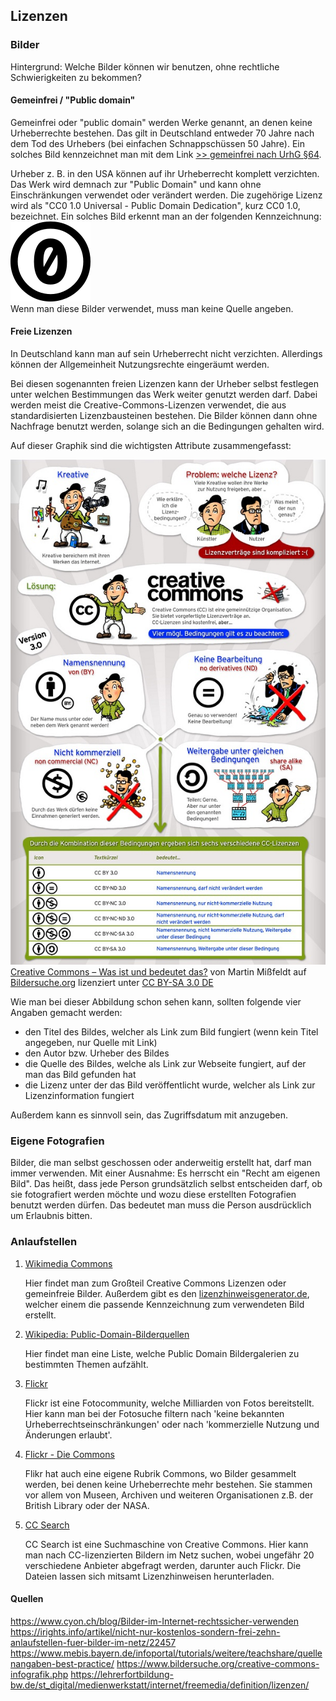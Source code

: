 ## Lizenzen

### Bilder

Hintergrund: Welche Bilder können wir benutzen, ohne rechtliche Schwierigkeiten zu bekommen?

#### Gemeinfrei / "Public domain"

Gemeinfrei oder "public domain" werden Werke genannt, an denen keine Urheberrechte bestehen. Das gilt in Deutschland entweder 70 Jahre nach dem Tod des Urhebers (bei einfachen Schnappschüssen 50 Jahre). Ein solches Bild kennzeichnet man mit dem Link <a href="https://www.gesetze-im-internet.de/urhg/__64.html">>> gemeinfrei nach UrhG §64</a>. 

Urheber z. B. in den USA können auf ihr Urheberrecht komplett verzichten. Das Werk wird demnach zur "Public Domain" und kann ohne Einschränkungen verwendet oder verändert werden. Die zugehörige Lizenz wird als "CC0 1.0 Universal - Public Domain Dedication", kurz CC0 1.0, bezeichnet.
Ein solches Bild erkennt man an der folgenden Kennzeichnung:  
![](Cc-zero.svg)  
Wenn man diese Bilder verwendet, muss man keine Quelle angeben.

#### Freie Lizenzen

In Deutschland kann man auf sein Urheberrecht nicht verzichten. Allerdings können der Allgemeinheit Nutzungsrechte eingeräumt werden.

Bei diesen sogenannten freien Lizenzen kann der Urheber selbst festlegen unter welchen Bestimmungen das Werk weiter genutzt werden darf. Dabei werden meist die Creative-Commons-Lizenzen verwendet, die aus standardisierten Lizenzbausteinen bestehen. Die Bilder können dann ohne Nachfrage benutzt werden, solange sich an die Bedingungen gehalten wird.

Auf dieser Graphik sind die wichtigsten Attribute zusammengefasst:

![](creative-commons-infografik.jpg)  
<a href=https://www.bildersuche.org/creative-commons-infografik.php>Creative Commons – Was ist und bedeutet das?</a> von Martin Mißfeldt auf <a href=https://www.bildersuche.org>Bildersuche.org</a> lizenziert unter <a href="https://creativecommons.org/licenses/by-sa/3.0/de/">CC BY-SA 3.0 DE</a>

Wie man bei dieser Abbildung schon sehen kann, sollten folgende vier Angaben gemacht werden:

* den Titel des Bildes, welcher als Link zum Bild fungiert (wenn kein Titel angegeben, nur Quelle mit Link)
* den Autor bzw. Urheber des Bildes
* die Quelle des Bildes, welche als Link zur Webseite fungiert, auf der man das Bild gefunden hat
* die Lizenz unter der das Bild veröffentlicht wurde, welcher als Link zur Lizenzinformation fungiert

Außerdem kann es sinnvoll sein, das Zugriffsdatum mit anzugeben.

### Eigene Fotografien

Bilder, die man selbst geschossen oder anderweitig erstellt hat, darf man immer verwenden. Mit einer Ausnahme: Es herrscht ein "Recht am eigenen Bild". Das heißt, dass jede Person grundsätzlich selbst entscheiden darf, ob sie fotografiert werden möchte und wozu diese erstellten Fotografien benutzt werden dürfen. Das bedeutet man muss die Person ausdrücklich um Erlaubnis bitten.



### Anlaufstellen

1. <a href="https://commons.wikimedia.org/wiki/Hauptseite">Wikimedia Commons</a>

    Hier findet man zum Großteil Creative Commons Lizenzen oder gemeinfreie Bilder.
    Außerdem gibt es den <a href="https://lizenzhinweisgenerator.de/">lizenzhinweisgenerator.de</a>, welcher einem die passende Kennzeichnung zum verwendeten Bild erstellt.

2. <a href="https://de.wikipedia.org/wiki/Wikipedia:Public-Domain-Bilderquellen">Wikipedia: Public-Domain-Bilderquellen</a>

    Hier findet man eine Liste, welche Public Domain Bildergalerien zu bestimmten Themen aufzählt.

3. <a href="https://flickr.com/search/advanced/">Flickr</a>
    
    Flickr ist eine Fotocommunity, welche Milliarden von Fotos bereitstellt. Hier kann man bei der Fotosuche filtern nach 'keine bekannten Urheberrechtseinschränkungen' oder nach 'kommerzielle Nutzung und Änderungen erlaubt'.  
    
4. <a href="https://www.flickr.com/commons/usage/">Flickr - Die Commons</a>

    Flikr hat auch eine eigene Rubrik Commons, wo Bilder gesammelt werden, bei denen keine Urheberrechte mehr bestehen. Sie stammen vor allem von Museen, Archiven und weiteren Organisationen z.B. der British Library oder der NASA.
    
5. <a href="https://search.creativecommons.org/">CC Search</a>

    CC Search ist eine Suchmaschine von Creative Commons. Hier kann man nach CC-lizenzierten Bildern im Netz suchen, wobei ungefähr 20 verschiedene Anbieter abgefragt werden, darunter auch Flickr. Die Dateien lassen sich mitsamt Lizenzhinweisen herunterladen.
    
#### Quellen

https://www.cyon.ch/blog/Bilder-im-Internet-rechtssicher-verwenden  
https://irights.info/artikel/nicht-nur-kostenlos-sondern-frei-zehn-anlaufstellen-fuer-bilder-im-netz/22457
https://www.mebis.bayern.de/infoportal/tutorials/weitere/teachshare/quellenangaben-best-practice/
https://www.bildersuche.org/creative-commons-infografik.php
https://lehrerfortbildung-bw.de/st_digital/medienwerkstatt/internet/freemedia/definition/lizenzen/


    